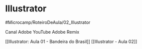 # Illustrator
#Microcamp/RoteiroDeAula/02_Illustrator

Canal Adobe YouTube
Adobe Remix

[[Illustrator: Aula 01 - Bandeira do Brasil]]
[[Illustrator - Aula 02]]
